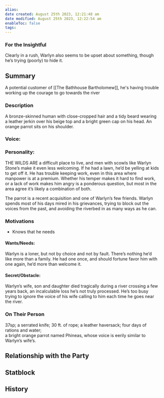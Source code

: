 ```yaml
---
alias: 
date created: August 25th 2023, 12:21:48 am
date modified: August 25th 2023, 12:22:54 am
enableToc: false
tags:
---
```

### For the Insightful
Clearly in a rush, Warlyn also seems to be upset about something, though he’s trying (poorly) to hide it.
## Summary
A potential customer of [[The Bathhouse Bartholomew]], he's having trouble working up the courage to go towards the river
### Description
A bronze-skinned human with close-cropped hair and a tidy beard wearing a leather jerkin over his beige top and a bright green cap on his head. An orange parrot sits on his shoulder.
### Voice:

### Personality:
THE WILDS ARE a difficult place to live, and men with scowls like Warlyn Stone’s make it even less welcoming. If he had a lawn, he’d be yelling at kids to get off it. He has trouble keeping work, even in this area where manpower is at a premium. Whether his temper makes it hard to find work, or a lack of work makes him angry is a ponderous question, but most in the area agree it’s likely a combination of both.

The parrot is a recent acquisition and one of Warlyn’s few friends. Warlyn spends most of his days mired in his grievances, trying to block out the voices from the past, and avoiding the riverbed in as many ways as he can.
### Motivations
- Knows that he needs 
#### Wants/Needs:
Warlyn is a loner, but not by choice and not by fault. There’s nothing he’d like more than a family. He had one once, and should fortune favor him with one again, he’d more than welcome it.
#### Secret/Obstacle:
Warlyn’s wife, son and daughter died tragically during a river crossing a few years back, an incalculable loss he’s not truly processed. He’s too busy trying to ignore the voice of his wife calling to him each time he goes near the river.
### On Their Person
37sp; a serrated knife; 30 ft. of rope; a leather haversack; four days of rations and water;  
a bright orange parrot named Phineas, whose voice is eerily similar to Warlyn’s wife’s.

## Relationship with the Party

## Statblock

## History
